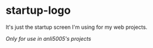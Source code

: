 # startup-logo
It's just the startup screen I'm using for my web projects.

*Only for use in anli5005's projects*